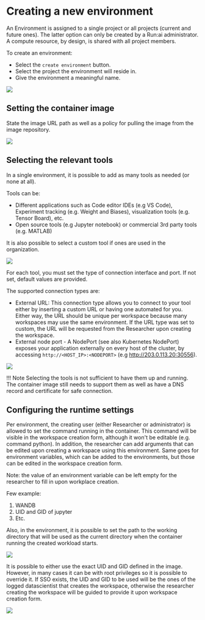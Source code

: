 # Creating a new environment

An Environment is assigned to a single project or all projects (current and future ones). The latter option can only be created by a Run:ai administrator. A compute resource, by design, is shared with all project members.

To create an environment:

* Select the `create environment` button.
* Select the project the environment will reside in.
* Give the environment a meaningful name.

![](img/env-proj-select.png)

## Setting the container image

State the image URL path as well as a policy for pulling the image from the image repository.

![](img/env-image-pull.png)

## Selecting the relevant tools
In a single environment, it is possible to add as many tools as needed (or none at all).

Tools can be:
* Different applications such as Code editor IDEs (e.g VS Code), Experiment tracking (e.g. Weight and Biases), visualization tools (e.g. Tensor Board), etc.
* Open source tools (e.g Jupyter notebook) or commercial 3rd party tools (e.g. MATLAB)

It is also possible to select a custom tool if ones are used in the organization.

![](img/env-tools.png)


For each tool, you must set the type of connection interface and port. If not set, default values are provided.

The supported connection types are:

* External URL:  This connection type allows you to connect to your tool either by inserting a custom URL or having one automated for you. Either way, the URL should be unique per workspace because many workspaces may use the same environment. If the URL type was set to custom, the URL will be requested from the Researcher upon creating the workspace.
* External node port - A NodePort (see also Kubernetes NodePort) exposes your application externally on every host of the cluster, by accessing `http://<HOST_IP>:<NODEPORT>` (e.g http://203.0.113.20:30556).


![](img/env-tool-connect-type.png)

!!! Note
    Selecting the tools is not sufficient to have them up and running. The container image still needs to support them as well as have a DNS record and certificate for safe connection.


## Configuring the runtime settings

Per environment, the creating user (either Researcher or administrator) is allowed to set the command running in the container. This command will be visible in the workspace creation form, although it won't be editable (e.g. command python). In addition, the researcher can add arguments that can be edited upon creating a workspace using this environment. Same goes for environment variables, which can be added to the environments, but those can be edited in the workspace creation form.


Note: the value of an environment variable can be left empty for the researcher to fill in upon workplace creation.

Few example:

1. WANDB
2. UID and GID of jupyter
3. Etc.

Also, in the environment, it is possible to set the path to the working directory that will be used as the current directory when the container running the created workload starts.

![](img/env-runtime-settings.png)

It is possible to either use the exact UID and GID defined in the image. However, in many cases it can be with root privileges so it is possible to override it. If SSO exists, the UID and GID to be used will be the ones of the logged datascientist that creates the workspace, otherwise the researcher creating the workspace will be guided to provide it upon workspace creation form.

![](img/env-uid-override.png)
